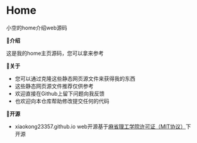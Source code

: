 # Home

小空的home介绍web源码

**🎤介绍**

这是我的home主页源码，您可以拿来参考

**📒关于**

- 您可以通过克隆这些静态网页源文件来获得我的东西
- 这些静态网页源文件推荐仅供参考
- 欢迎直接在Github上留下问题向我反馈
- 也欢迎向本仓库帮助修改提交任何的代码

**📖开源**

- xiaokong23357.github.io web开源基于[麻省理工学院许可证（MIT协议）](https://opensource.org/licenses/MIT)下开源
